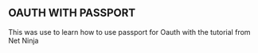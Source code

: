 ## OAUTH WITH PASSPORT
This was use to learn how to use passport for Oauth with the tutorial from Net Ninja